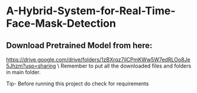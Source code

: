 # A-Hybrid-System-for-Real-Time-Face-Mask-Detection

## Download Pretrained Model from here:

https://drive.google.com/drive/folders/1zBXrqz7ilCPmKWw5W7edRLOo8Je5Jhzm?usp=sharing \\
Remember to put all the downloaded files and folders in main folder.

Tip- Before running this project do check for requirements
